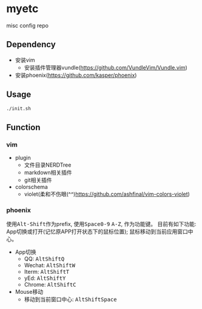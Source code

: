 # myetc
misc config repo

## Dependency
+ 安装vim
    + 安装插件管理器vundle(https://github.com/VundleVim/Vundle.vim)
+ 安装phoenix(https://github.com/kasper/phoenix)

## Usage
```sh
./init.sh
```
## Function
### vim
+ plugin
    + 文件目录NERDTree
    + markdown相关插件
    + git相关插件
+ colorschema
    + violet(柔和不伤眼(^^)https://github.com/ashfinal/vim-colors-violet)

### phoenix
使用<kbd>Alt-Shift</kbd>作为prefix, 使用<kbd>Space</kbd><kbd>0-9</kbd> <kbd>A-Z</kbd>, 作为功能键。
目前有如下功能: App切换或打开(记忆原APP打开状态下的鼠标位置); 鼠标移动到当前应用窗口中心。

+ App切换
    + QQ: <kbd>Alt</kbd><kbd>Shift</kbd><kbd>Q</kbd>
    + Wechat: <kbd>Alt</kbd><kbd>Shift</kbd><kbd>W</kbd>
    + Iterm: <kbd>Alt</kbd><kbd>Shift</kbd><kbd>T</kbd>
    + yEd: <kbd>Alt</kbd><kbd>Shift</kbd><kbd>Y</kbd>
    + Chrome: <kbd>Alt</kbd><kbd>Shift</kbd><kbd>C</kbd>
+ Mouse移动
    + 移动到当前窗口中心: <kbd>Alt</kbd><kbd>Shift</kbd><kbd>Space</kbd>

